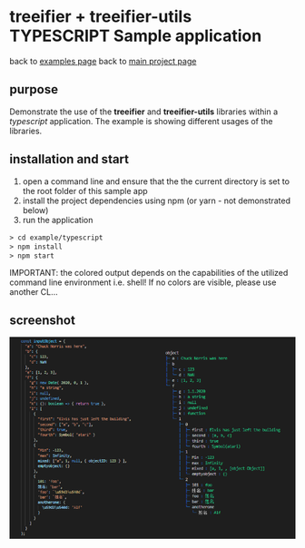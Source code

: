 # treeifier + treeifier-utils TYPESCRIPT Sample application

back to [examples page][examples] back to [main project page][mainpage]

## purpose

Demonstrate the use of the **treeifier** and **treeifier-utils** libraries within a *typescript* application. The example is showing different usages of the libraries.

## installation and start

1. open a command line and ensure that the the current directory is set to the root folder of this sample app
1. install the project dependencies using npm (or yarn - not demonstrated below)
1. run the application

```shell
> cd example/typescript
> npm install
> npm start
```

IMPORTANT: the colored output depends on the capabilities of the utilized command line environment i.e. shell! If no colors are visible, please use another CL...

## screenshot

![node app](../../doc/screenshot-object-transformation.png)

[mainpage]: ../../README.md
[examples]: ../README.md
